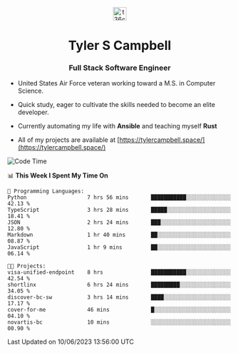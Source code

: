 <p align="center">
<a href="https://www.linkedin.com/in/t36campbell" target="blank"><img align="center" src="https://ik.imagekit.io/t36campbell/Portfolio/linkedin.png.original_m8bbGgPh6.png" alt="t36campbell" height="30" width="30" /></a>
</p>
<h1 align="center">Tyler S Campbell</h1>
<h3 align="center">Full Stack Software Engineer</h3>

* United States Air Force veteran working toward a M.S. in Computer Science.

* Quick study, eager to cultivate the skills needed to become an elite developer.

* Currently automating my life with **Ansible** and teaching myself **Rust**

* All of my projects are available at [https://tylercampbell.space/](https://tylercampbell.space/)

<!--START_SECTION:waka-->
![Code Time](http://img.shields.io/badge/Code%20Time-2%2C559%20hrs%2018%20mins-blue)

📊 **This Week I Spent My Time On** 

```text
💬 Programming Languages: 
Python                   7 hrs 56 mins       ███████████░░░░░░░░░░░░░░   42.13 % 
TypeScript               3 hrs 28 mins       █████░░░░░░░░░░░░░░░░░░░░   18.41 % 
JSON                     2 hrs 24 mins       ███░░░░░░░░░░░░░░░░░░░░░░   12.80 % 
Markdown                 1 hr 40 mins        ██░░░░░░░░░░░░░░░░░░░░░░░   08.87 % 
JavaScript               1 hr 9 mins         ██░░░░░░░░░░░░░░░░░░░░░░░   06.14 % 

🐱‍💻 Projects: 
visa-unified-endpoint    8 hrs               ███████████░░░░░░░░░░░░░░   42.54 % 
shortlinx                6 hrs 24 mins       █████████░░░░░░░░░░░░░░░░   34.05 % 
discover-bc-sw           3 hrs 14 mins       ████░░░░░░░░░░░░░░░░░░░░░   17.17 % 
cover-for-me             46 mins             █░░░░░░░░░░░░░░░░░░░░░░░░   04.10 % 
novartis-bc              10 mins             ░░░░░░░░░░░░░░░░░░░░░░░░░   00.90 % 
```


 Last Updated on 10/06/2023 13:56:00 UTC
<!--END_SECTION:waka-->
